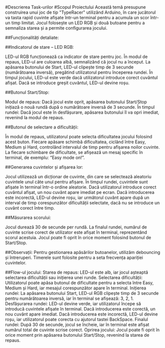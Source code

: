 #Descrierea Task-urilor
#Scopul Proiectului
Această temă presupune construirea unui joc de tip "TypeRacer" utilizând Arduino, în care jucătorul va tasta rapid cuvinte afișate într-un terminal pentru a acumula un scor într-un timp limitat. Jocul folosește un LED RGB și două butoane pentru a semnaliza starea și a permite configurarea jocului.

##Funcționalități detaliate:


##Indicatorul de stare – LED RGB:

LED-ul RGB funcționează ca indicator de stare pentru joc.
În modul de repaus, LED-ul are culoarea albă, semnalizând că jocul nu a început.
La apăsarea butonului de Start, LED-ul clipește timp de 3 secunde (numărătoarea inversă), pregătind utilizatorul pentru începerea rundei.
În timpul jocului, LED-ul este verde dacă utilizatorul introduce corect cuvântul afișat. Dacă se introduce greșit cuvântul, LED-ul devine roșu.


##Butonul Start/Stop:

Modul de repaus: Dacă jocul este oprit, apăsarea butonului Start/Stop inițiază o nouă rundă după o numărătoare inversă de 3 secunde.
În timpul rundei: Dacă jocul este în desfășurare, apăsarea butonului îl va opri imediat, revenind la modul de repaus.


##Butonul de selectare a dificultății:

În modul de repaus, utilizatorul poate selecta dificultatea jocului folosind acest buton. Fiecare apăsare schimbă dificultatea, ciclând între Easy, Medium și Hard, controlând intervalul de timp pentru afișarea noilor cuvinte.
La fiecare schimbare de dificultate, se afișează un mesaj specific în terminal, de exemplu: “Easy mode on!”.


##Generarea cuvintelor și afișarea lor:

Jocul utilizează un dicționar de cuvinte, din care se selectează aleatoriu cuvintele unul câte unul pentru afișare.
În timpul rundei, cuvintele sunt afișate în terminal într-o ordine aleatorie.
Dacă utilizatorul introduce corect cuvântul afișat, un nou cuvânt apare imediat pe ecran. Dacă introducerea este incorectă, LED-ul devine roșu, iar următorul cuvânt apare după un interval de timp corespunzător dificultății selectate, dacă nu se introduce un cuvânt corect între timp.


##Măsurarea scorului:

Jocul durează 30 de secunde per rundă.
La finalul rundei, numărul de cuvinte scrise corect de utilizator este afișat în terminal, reprezentând scorul acestuia.
Jocul poate fi oprit în orice moment folosind butonul de Start/Stop.

##Observații:
Pentru gestionarea apăsărilor butoanelor, utilizăm debouncing și întreruperi. Timerele sunt folosite pentru a seta frecvența apariției cuvintelor.

##Flow-ul jocului:
Starea de repaus: LED-ul este alb, iar jocul așteaptă selectarea dificultății sau inițierea unei runde.
Selectarea dificultății: Utilizatorul poate apăsa butonul de dificultate pentru a selecta între Easy, Medium și Hard, iar mesajul corespunzător apare în terminal.
Inițierea rundei: La apăsarea butonului Start, LED-ul RGB clipește timp de 3 secunde pentru numărătoarea inversă, iar în terminal se afișează: 3, 2, 1.
Desfășurarea rundei: LED-ul devine verde, iar utilizatorul începe să introducă cuvintele afișate în terminal.
Dacă introducerea este corectă, un nou cuvânt apare imediat.
Dacă introducerea este incorectă, LED-ul devine roșu, iar utilizatorul poate corecta cu ajutorul tastei BackSpace.
Finalul rundei: După 30 de secunde, jocul se încheie, iar în terminal este afișat numărul total de cuvinte scrise corect.
Oprirea jocului: Jocul poate fi oprit în orice moment prin apăsarea butonului Start/Stop, revenind la starea de repaus.
